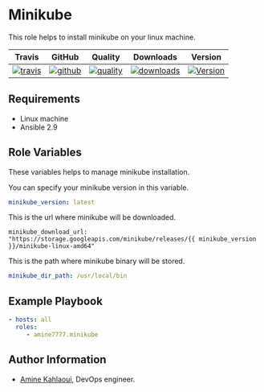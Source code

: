 Minikube
=========

This role helps to install minikube on your linux machine.


|Travis|GitHub|Quality|Downloads|Version|
|------|------|-------|---------|-------|
|[![travis](https://travis-ci.com/amine7777/install_minikube.svg?branch=master)](https://travis-ci.com/amine7777/install_minikube)|[![github](https://github.com/amine7777/install_minikube/workflows/CI/badge.svg)](https://github.com/amine7777/install_minikube/actions)|[![quality](https://img.shields.io/ansible/quality/49934)](https://galaxy.ansible.com/amine7777/minikube)|[![downloads](https://img.shields.io/ansible/role/d/49934)](https://galaxy.ansible.com/amine7777/minikube)|[![Version](https://img.shields.io/github/release/amine7777/install_minikube.svg)](https://github.com/amine7777/install_minikube/releases/)|

Requirements
------------
- Linux machine
- Ansible 2.9

Role Variables
--------------
These variables helps to manage minikube installation.

You can specify your minikube version in this variable.
```yaml
minikube_version: latest
```
This is the url where minikube will be downloaded.
```ỳaml
minikube_download_url: "https://storage.googleapis.com/minikube/releases/{{ minikube_version }}/minikube-linux-amd64"
```
This is the path where minikube binary will be stored.
```yaml
minikube_dir_path: /usr/local/bin
```

Example Playbook
----------------

```yaml
- hosts: all
  roles:
     - amine7777.minikube
```


Author Information
------------------

- [Amine Kahlaoui](https://github.com/amine7777), DevOps engineer.
